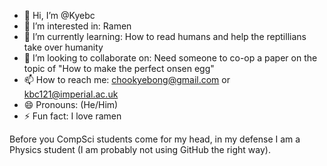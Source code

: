 - 👋 Hi, I’m @Kyebc
- 👀 I’m interested in: Ramen
- 🌱 I’m currently learning: How to read humans and help the reptillians take over humanity
- 💞️ I’m looking to collaborate on: Need someone to co-op a paper on the topic of "How to make the perfect onsen egg"
- 📫 How to reach me: chookyebong@gmail.com or kbc121@imperial.ac.uk
- 😄 Pronouns: (He/Him)
- ⚡ Fun fact: I love ramen

Before you CompSci students come for my head, in my defense I am a Physics student (I am probably not using GitHub the right way).

<!---
Kyebc/Kyebc is a ✨ special ✨ repository because its `README.md` (this file) appears on your GitHub profile.
You can click the Preview link to take a look at your changes.
--->
